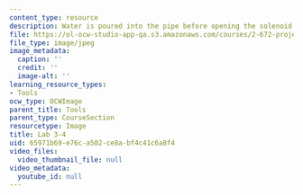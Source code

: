 ```yaml
---
content_type: resource
description: Water is poured into the pipe before opening the solenoid. (Lab 3 image)
file: https://ol-ocw-studio-app-qa.s3.amazonaws.com/courses/2-672-project-laboratory-spring-2009/65971b69e76ca502ce8abf4c41c6a8f4_lab34.jpg
file_type: image/jpeg
image_metadata:
  caption: ''
  credit: ''
  image-alt: ''
learning_resource_types:
- Tools
ocw_type: OCWImage
parent_title: Tools
parent_type: CourseSection
resourcetype: Image
title: Lab 3-4
uid: 65971b69-e76c-a502-ce8a-bf4c41c6a8f4
video_files:
  video_thumbnail_file: null
video_metadata:
  youtube_id: null
---
```

